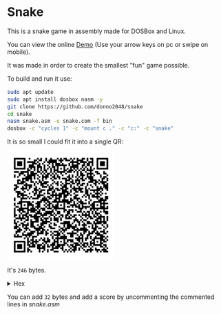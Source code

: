 # Snake

This is a snake game in assembly made for DOSBox and Linux.

You can view the online [Demo](https://donno2048.github.io/snake/) (Use your arrow keys on pc or swipe on mobile).

It was made in order to create the smallest "fun" game possible.

To build and run it use:

```sh
sudo apt update
sudo apt install dosbox nasm -y
git clone https://github.com/donno2048/snake
cd snake
nasm snake.asm -o snake.com -f bin
dosbox -c "cycles 1" -c "mount c ." -c "c:" -c "snake"
```

It is so small I could fit it into a single QR:

<img src="./snake.png" width="250"/>

It's `246` bytes.

<details>
  <summary>Hex</summary>
  <br/>
    
```
8ed88ed0b800b88ec031ffb9d007b8200260f3abb8ffffb92600bfa802f3abb91100268905474760b9
290031c0f3abb8ffff2689056181c79e00e2e6b92600bf4a0df3ab6189cfbd0600e87200e460247f3c
48741c3c4b74133c4d740a3c5075ec81c7a000eb0e83c704eb0983ef04eb0481efa000b00926803d07
b401740ab40026803d200f8577ff26880560061e0789e941bef87c01ee89f74747fdf3a4fc07615789
3ef87c80fc01740b8bbef87cb020268805eb054545e803005feb8e60b9ffff66f7f181e2ff0f81fa80
027df089d783c22883ea2883fa287df883fa127dde81c7d300c1e70226803d0974d1b00726880561c3
```
</details>

You can add `32` bytes and add a score by uncommenting the commented lines in _snake.asm_

